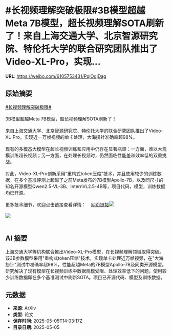 # #长视频理解突破极限#3B模型超越Meta 7B模型，超长视频理解SOTA刷新了！来自上海交通大学、北京智源研究院、特伦托大学的联合研究团队推出了Video-XL-Pro，实现...

**URL**: https://weibo.com/6105753431/PqiOgjDag

## 原始摘要

<a href="https://m.weibo.cn/search?containerid=231522type%3D1%26t%3D10%26q%3D%23%E9%95%BF%E8%A7%86%E9%A2%91%E7%90%86%E8%A7%A3%E7%AA%81%E7%A0%B4%E6%9E%81%E9%99%90%23&amp;extparam=%23%E9%95%BF%E8%A7%86%E9%A2%91%E7%90%86%E8%A7%A3%E7%AA%81%E7%A0%B4%E6%9E%81%E9%99%90%23" data-hide=""><span class="surl-text">#长视频理解突破极限#</span></a><br><br>3B模型超越Meta 7B模型，超长视频理解SOTA刷新了！<br><br>来自上海交通大学、北京智源研究院、特伦托大学的联合研究团队推出了Video-XL-Pro，实现近一万帧视频的单卡处理，大海捞针准确率超98%。<br><br>现有的多模态大模型在超长视频训练和应用中仍存在显著瓶颈：一方面，难以大规模训练超长视频；另一方面，在处理长视频时，仍然面临性能差和效率低的双重挑战。<br><br>对此，Video-XL-Pro创新采用“重构式token压缩”技术，并且使用较少的训练数据，在多个基准评测上超越了之前Meta发布的7B模型Apollo-7B，以及同尺寸的知名开源模型Qwen2.5-VL-3B、InternVL2.5-4B等，项目代码，模型，训练数据均已开源。<br><br>更多技术细节，欢迎点击链接查看详情：<a href="https://weibo.cn/sinaurl?u=https%3A%2F%2Fmp.weixin.qq.com%2Fs%2Fb76WUrYNc65B6kqbxkqpaw" data-hide=""><span class="url-icon"><img style="width: 1rem;height: 1rem" src="https://h5.sinaimg.cn/upload/2015/09/25/3/timeline_card_small_web_default.png" referrerpolicy="no-referrer"></span><span class="surl-text">网页链接</span></a><img style="" src="https://tvax3.sinaimg.cn/large/006Fd7o3ly1i13rodi118j30zk097n0j.jpg" referrerpolicy="no-referrer"><br><br><img style="" src="https://tvax4.sinaimg.cn/large/006Fd7o3ly1i13roho6urj30zk0olap6.jpg" referrerpolicy="no-referrer"><br><br>

## AI 摘要

上海交通大学等机构联合推出Video-XL-Pro模型，在长视频理解领域取得突破。该3B参数模型采用"重构式token压缩"技术，实现单卡处理近万帧视频，在"大海捞针"测试中准确率超98%，性能超越Meta的7B模型Apollo-7B及同类开源模型。研究解决了现有模型在长视频训练中数据规模受限、处理效率低下的问题，使用较少训练数据即在多个基准测试中刷新SOTA。项目已开源代码、模型及训练数据。

## 元数据

- **来源**: ArXiv
- **类型**: 论文
- **保存时间**: 2025-05-05T14:03:17Z
- **目录日期**: 2025-05-05

